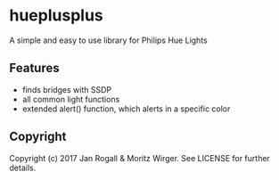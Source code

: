 # hueplusplus
A simple and easy to use library for Philips Hue Lights

## Features
* finds bridges with SSDP
* all common light functions
* extended alert() function, which alerts in a specific color

## Copyright
Copyright (c) 2017 Jan Rogall & Moritz Wirger. See LICENSE for further details.

